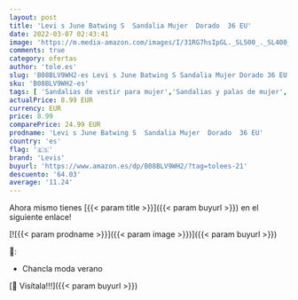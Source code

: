 ```yaml
---
layout: post
title: 'Levi s June Batwing S  Sandalia Mujer  Dorado  36 EU'
date: 2022-03-07 02:43:41
image: 'https://m.media-amazon.com/images/I/31RG7hsIpGL._SL500_._SL400_.jpg'
comments: true
category: ofertas
author: 'tole.es'
slug: 'B08BLV9WH2-es Levi s June Batwing S Sandalia Mujer Dorado 36 EU'
sku: 'B08BLV9WH2-es'
tags: [ 'Sandalias de vestir para mujer','Sandalias y palas de mujer','Zapatos','Zapatos para mujer','Zapatos y complementos','levis','sandalia', ]
actualPrice: 8.99 EUR
currency: EUR
price: 8.99
comparePrice: 24.99 EUR
prodname: 'Levi s June Batwing S  Sandalia Mujer  Dorado  36 EU'
country: 'es'
flag: '🇪🇸'
brand: 'Levis'
buyurl: 'https://www.amazon.es/dp/B08BLV9WH2/?tag=tolees-21'
descuento: '64.03'
average: '11.24'
---
```


Ahora mismo tienes [{{< param title >}}]({{< param buyurl >}}) en el siguiente enlace!

[![{{< param prodname >}}]({{< param image >}})]({{< param buyurl >}})

🔎:

- Chancla moda verano

[🛒 Visítala!!!]({{< param buyurl >}})
